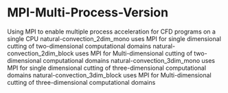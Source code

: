 # MPI-Multi-Process-Version
Using MPI to enable multiple process acceleration for CFD programs on a single CPU
natural-convection_2dim_mono uses MPI for single dimensional cutting of two-dimensional computational domains
natural-convection_2dim_block uses MPI for Multi-dimensional cutting of two-dimensional computational domains
natural-convection_3dim_mono uses MPI for single dimensional cutting of three-dimensional computational domains
natural-convection_3dim_block uses MPI for Multi-dimensional cutting of three-dimensional computational domains
